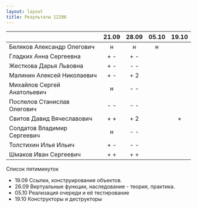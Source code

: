 ```yaml
---
layout: layout
title: Результаты 12206
---
```

|                             |21.09|28.09|05.10|19.10|
|-----------------------------|:---:|:---:|:---:|:---:|
|Беляков Александр Олегович   |  н  |  н  |  н  |     | 
|Гладких Анна Сергеевна       | + - | + - |     |     |  
|Жесткова Дарья Львовна       | + - | - - |     |     | 
|Малинин Алексей Николаевич   | + - | + 2 |     |     |   
|Михайлов Сергей Анатольевич  |  н  | - - |     |     |   
|Поспелов Станислав Олегович  | - - | - - |     |     | 
|Свитов Давид Вячеславович    | + + | + 2 |     |  +  |  
|Солдатов Владимир Сергеевич  |  н  | - - |     |     |   
|Толстихин Илья Ильич         | + - | - - |     |     |  
|Шмаков Иван Сергеевич        | + + | + + |     |     |  

Список пятиминуток

  * 19.09 Ссылки, конструирование объектов.
  * 26.09 Виртуальные функции, наследование - теория, практика.
  * 05.10 Реализация очереди и её тестирование
  * 19.10 Конструкторы и деструкторы

